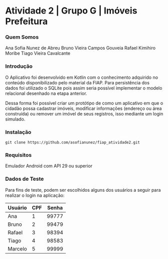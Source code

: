 # Atividade 2 | Grupo G | Imóveis Prefeitura

### Quem Somos
Ana Sofia Nunez de Abreu
Bruno Vieira Campos Gouveia
Rafael Kimihiro Moribe
Tiago Vieira Cavalcante

### Introdução
O Aplicativo foi desenvolvido em Kotlin com o conhecimento adquirido no conteúdo disponibilizado pelo material da FIAP. Para persistência dos dados foi utilizado o SQLite pois assim seria possível implementar o modelo relacional desenhado na etapa anterior.

Dessa forma foi possível criar um protótipo de como um aplicativo em que o cidadão possa cadastrar imóveis, modificar informações (endereço ou área construída) ou remover um imóvel de seus registros, isso mediante um login simulado.


### Instalação
```shell
git clone https://github.com/asofianunez/fiap_atividade2.git
```

### Requisitos
Emulador Android com API 29 ou superior

### Dados de Teste

Para fins de teste, podem ser escolhidos alguns dos usuários a seguir para realizar o login na aplicação:

| Usuário | CPF | Senha |
| ------ | ------ | ------ |
| Ana | 1 | 99777 |
| Bruno | 2 | 99479 |
| Rafael | 3 | 98394 |
| Tiago | 4 | 98583 |
| Marcelo | 5 | 99999 |

